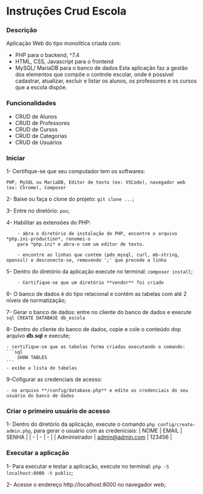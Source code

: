 # Instruções Crud Escola

### Descrição

Aplicação Web do tipo monolítica criada com:
- PHP para o backend, ^7.4
- HTML, CSS, Javascript para o frontend
- MySQL/ MariaDB para o banco de dados
Esta aplicação faz a gestão dos elementos que compõe o controle escolar, onde é possível cadastrar, atualizar, excluir e listar os alunos, os professores e os cursos que a escola dispõe. 

### Funcionalidades

- CRUD de Alunos
- CRUD de Professores
- CRUD de Cursos
- CRUD de Categorias
- CRUD de Usuários

### Iniciar

1- Certifique-se que seu computador tem os softwares:

    PHP, MySQL ou MariaDB, Editor de texto (ex: VSCode), navegador web (ex: Chrome), Composer

2- Baixe ou faça o clone do projeto: `git clone ...`;

3- Entre no diretório: `poo`;

4- Habilitar as extensões do PHP:

        - abra o diretório de instalação do PHP, encontre o arquivo *php.ini-production*, renomei-o
        para *php.ini* e abra-o com um editor de texto.

        - encontre as linhas que contém (pdo_mysql, curl, mb-string, openssl) e desconecte-se, removendo ';' que precede a linha

5- Dentro do diretório da aplicação execute no terminal: `composer install`;

        - Certifique-se que um diretório **vendor** foi criado 

6- O banco de dados é do tipo relacional e contém as tabelas com até 2 níveis de normatização;

7- Gerar o banco de dados: entre no cliente do banco de dados e execute
    ```sql
        CREATE DATABASE db_escola
    ```

8- Dentro do cliente do banco de dados, copie e cole o conteúdo dop arquivo **db.sql** e execute;
    
    - certifique-se que as tabelas forma criadas executando o comando:
    ```sql
        SHOW TABLES
    ```
    - exibe a lista de tabelas

9-Cofigurar as credenciais de acesso: 
    
    - no arquivo **/config/database.php** e edite as credenciais do seu usuário do banco de dados

### Criar o primeiro usuário de acesso

1- Dentro do diretório da aplicação, execute o comando `php config/create-admin.php`, para gerar o usuário com as credeniciais:
| NOME | EMAIL | SENHA |
| - | - | - |
| Administrador | admin@admin.com | 123456 |

### Executar a aplicação

1- Para executar e testar a aplicação, execute no terminal: `php -S localhost:8000 -t public`;

2- Acesse o endereço http://localhost:8000 no navegador web;





